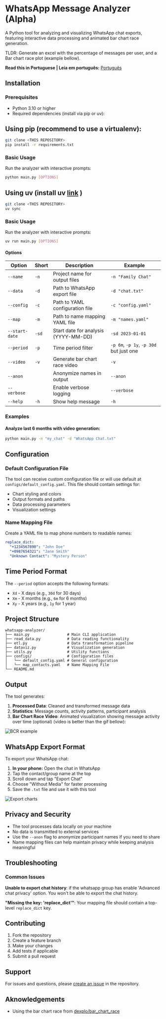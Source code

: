 # WhatsApp Message Analyzer (Alpha)

A Python tool for analyzing and visualizing WhatsApp chat exports, featuring interactive data processing and animated bar chart race generation.

TLDR: Generate an excel with the percentage of messages per user, and a Bar chart race plot (example bellow).

**Read this in Portuguese | Leia em português:** [Português](README.pt.md)

## Installation

### Prerequisites

- Python 3.10 or higher
- Required dependencies (install via pip or uv):

## Using pip (recommend to use a virtualenv):

```bash
git clone <THIS REPOSITORY>
pip install -r requirements.txt
```

### Basic Usage

Run the analyzer with interactive prompts:

```bash
python main.py [OPTIONS]
```

## Using uv (install uv [link](https://docs.astral.sh/uv/getting-started/installation/) )


```bash
git clone <THIS REPOSITORY>
uv sync
```

### Basic Usage

Run the analyzer with interactive prompts:

```bash
uv run main.py [OPTIONS]
```

#### Options

| Option | Short | Description | Example |
|--------|-------|-------------|---------|
| `--name` | `-n` | Project name for output files | `-n "Family Chat"` |
| `--data` | `-d` | Path to WhatsApp export file | `-d "chat.txt"` |
| `--config` | `-c` | Path to YAML configuration file | `-c "config.yaml"` |
| `--map` | `-m` | Path to name mapping YAML file | `-m "names.yaml"` |
| `--start-date` | `-sd` | Start date for analysis (YYYY-MM-DD) | `-sd 2023-01-01` |
| `--period` | `-p` | Time period filter | `-p 6m`, `-p 1y`, `-p 30d` but just one|
| `--video` | `-v` | Generate bar chart race video | `-v` |
| `--anon` | | Anonymize names in output | `--anon` |
| `--verbose` | | Enable verbose logging | `--verbose` |
| `--help` | `-h` | Show help message | `-h` |

### Examples

#### Analyze last 6 months with video generation:
```bash
python main.py -n "my_chat" -d "WhatsApp Chat.txt"
```

## Configuration

### Default Configuration File

The tool can receive custom configuration file or will use default at `configs/default_config.yaml`. This file should contain settings for:

- Chart styling and colors
- Output formats and paths
- Data processing parameters
- Visualization settings

### Name Mapping File

Create a YAML file to map phone numbers to readable names:

```yaml
replace_dict:
  "+1234567890": "John Doe"
  "+0987654321": "Jane Smith"
  "Unknown Contact": "Mystery Person"
```

## Time Period Format

The `--period` option accepts the following formats:

- `Xd` - X days (e.g., `30d` for 30 days)
- `Xm` - X months (e.g., `6m` for 6 months)
- `Xy` - X years (e.g., `1y` for 1 year)

## Project Structure

```
whatsapp-analyzer/
├── main.py                 # Main CLI application
├── read_data.py            # Data reading functionality
├── etl.py                  # Data transformation pipeline
├── dataviz.py              # Visualization generation
├── utils.py                # Utility functions
├── configs/                # Configuration files
│   └── default_config.yaml # General configuration
│   └── map_contacts.yaml   # Name Mapping File
└── README.md
```

## Output

The tool generates:

1. **Processed Data**: Cleaned and transformed message data
2. **Statistics**: Message counts, activity patterns, participant analysis
3. **Bar Chart Race Video**: Animated visualization showing message activity over time (optional) (video is better than the gif bellow):

![BCR example](imgs/bcr_example.gif)

## WhatsApp Export Format

To export your WhatsApp chat:

1. **In your phone:** Open the chat in WhatsApp
2. Tap the contact/group name at the top
3. Scroll down and tap "Export Chat"
4. Choose "Without Media" for faster processing
5. Save the `.txt` file and use it with this tool

![Export charts](imgs/export_chat.png)

## Privacy and Security

- The tool processes data locally on your machine
- No data is transmitted to external services
- Use the `--anon` flag to anonymize participant names if you need to share
- Name mapping files can help maintain privacy while keeping analysis meaningful

## Troubleshooting

### Common Issues

**Unable to export chat history**: if the whatsapp group has enable 'Advanced chat privacy' option. You won't be able to export the chat history.

**"Missing the key: 'replace_dict'"**: Your mapping file should contain a top-level `replace_dict` key.


## Contributing

1. Fork the repository
2. Create a feature branch
3. Make your changes
4. Add tests if applicable
5. Submit a pull request


## Support

For issues and questions, please [create an issue](link-to-issues) in the repository.

## Aknowledgements
- Using the bar chart race from [dexplo/bar_chart_race](https://github.com/dexplo/bar_chart_race)

